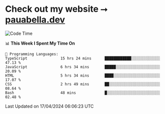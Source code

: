 # Check out my website ⭢ [pauabella.dev](https://pauabella.dev)

<!--START_SECTION:waka-->
![Code Time](http://img.shields.io/badge/Code%20Time-3%2C226%20hrs%2027%20mins-blue)

📊 **This Week I Spent My Time On** 

```text
💬 Programming Languages: 
TypeScript               15 hrs 24 mins      ████████████░░░░░░░░░░░░░   47.13 % 
JavaScript               6 hrs 34 mins       █████░░░░░░░░░░░░░░░░░░░░   20.09 % 
HTML                     5 hrs 34 mins       ████░░░░░░░░░░░░░░░░░░░░░   17.07 % 
CSS                      2 hrs 49 mins       ██░░░░░░░░░░░░░░░░░░░░░░░   08.64 % 
Bash                     48 mins             █░░░░░░░░░░░░░░░░░░░░░░░░   02.48 % 
```


 Last Updated on 17/04/2024 06:06:23 UTC
<!--END_SECTION:waka-->
